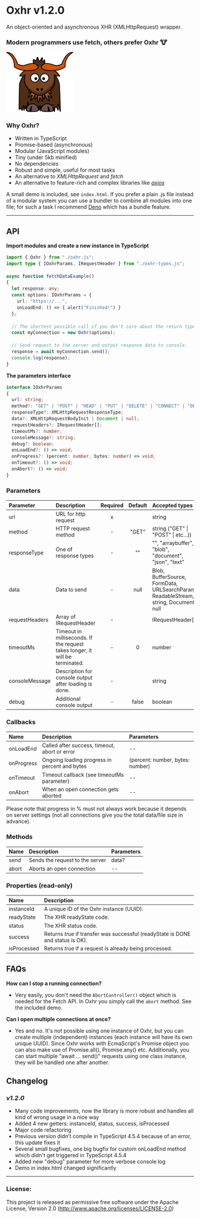 # Oxhr v1.2.0
An object-oriented and asynchronous XHR (XMLHttpRequest) wrapper.

### Modern programmers use fetch, others prefer Oxhr 🐮

<img width="180" alt="Oxhr logo" src="./oxhr-logo.svg" />

### Why Oxhr?
- Written in TypeScript
- Promise-based (asynchronous)
- Modular (JavaScript modules)
- Tiny (under 5kb minified)
- No dependencies
- Robust and simple, useful for most tasks
- An alternative to _XMLHttpRequest_ and _fetch_
- An alternative to feature-rich and complex libraries like [_axios_](https://github.com/axios/axios)

A small demo is included, see `index.html`. If you prefer a plain .js file instead of a modular system you can use a bundler to combine all modules into one file; for such a task I recommend [Deno](https://deno.land/) which has a bundle feature.

---
## API

__Import modules and create a new instance in TypeScript__

```ts
import { Oxhr } from "./oxhr.js";
import type { IOxhrParams, IRequestHeader } from "./oxhr-types.js";

async function fetchDataExample()
{
  let response: any;
  const options: IOxhrParams = {
    url: "https://...",
    onLoadEnd: () => { alert("Finished!") }
  };

  // The shortest possible call if you don't care about the return type.
  const myConnection = new Oxhr(options);

  // Send request to the server and output response data to console.
  response = await myConnection.send();
  console.log(response);
}
```

__The parameters interface__

```ts
interface IOxhrParams
{
  url: string;
  method?: "GET" | "POST" | "HEAD" | "PUT" | "DELETE" | "CONNECT" | "OPTIONS" | "TRACE" | "PATCH";
  responseType?: XMLHttpRequestResponseType;
  data?: XMLHttpRequestBodyInit | Document | null;
  requestHeaders?: IRequestHeader[];
  timeoutMs?: number;
  consoleMessage?: string;
  debug?: boolean;
  onLoadEnd?: () => void;
  onProgress?: (percent: number, bytes: number) => void;
  onTimeout?: () => void;
  onAbort?: () => void;
}
```

### Parameters

| Parameter      |   Description           | Required | Default | Accepted types |
| :------------- | :----------------------- | :-----: | :----: | :--- |
| url            | URL for http request     |   x     |         | string |
| method         | HTTP request method      |   -     | "GET"   | string ("GET" \| "POST" \| etc...)) |
| responseType   | One of response types    |   -     | ""      | "", "arraybuffer", "blob", "document", "json", "text" |
| data           | Data to send             |   -     | null    | Blob, BufferSource, FormData, URLSearchParams,  ReadableStream, string, Document, null |
| requestHeaders | Array of IRequestHeader  |   -     |         | IRequestHeader[] |
| timeoutMs      | Timeout in milliseconds.  If the request takes longer, it will be terminated.  |   -   | 0  | number  |
| consoleMessage    | Description for console output after loading is done. | - |         | string  |
| debug          | Additional console output | - | false | boolean |


### Callbacks

| Name       | Description                                   | Parameters                       |
| :--        | :--                                           | :--                              |
| onLoadEnd  | Called after success, timeout, abort or error | --                               |
| onProgress | Ongoing loading progress in percent and bytes | (percent: number, bytes: number) |
| onTimeout  | Timeout callback (see timeoutMs parameter)   | --                               |
| onAbort    | When an open connection gets aborted          | --                               |

Please note that progress in % must not always work because it depends on server settings (not all connections give you the total data/file size in advance).

### Methods

| Name   | Description                     | Parameters   |
| :--    | :--                             | :--          |
| send   | Sends the request to the server | data?        |
| abort  | Aborts an open connection       | --           |


### Properties (read-only)

| Name   | Description                     |
| :--    | :--                             | 
| instanceId   | A unique ID of the Oxhr instance (UUID). | 
| readyState  | The XHR readyState code.    | 
| status  | The XHR status code.   |
| success  | Returns _true_ if transfer was successful (readyState is DONE and status is OK).  |
| isProcessed  | Returns _true_ if a request is already being processed. |


## FAQs

__How can I stop a running connection?__
- Very easily, you don't need the `AbortController()` object which is needed for the Fetch API. In Oxhr you simply call the `abort` method. See the included demo.

__Can I open multiple connections at once?__
- Yes and no. It's not possible using one instance of Oxhr, but you can create multiple (independent) instances (each instance will have its own unique UUID). Since Oxhr works with EcmaScript's Promise object you can also make use of Promise.all(), Promise.any() etc. Additionally, you can start multiple "await ... send()" requests using one class instance, they will be handled one after another.


## Changelog
### _v1.2.0_
- Many code improvements, now the library is more robust and handles all kind of wrong usage in a nice way
- Added 4 new getters: instanceId, status, success, isProcessed
- Major code refactoring
- Previous version didn't compile in TypeScript 4.5.4 because of an error, this update fixes it
- Several small bugfixes, one big bugfix for custom onLoadEnd method which didn't get triggered in TypeScript 4.5.4
- Added new "debug" parameter for more verbose console log
- Demo in index.html changed significantly

---


### License:
This project is released as permissive free software under the Apache License, Version 2.0 (http://www.apache.org/licenses/LICENSE-2.0)
